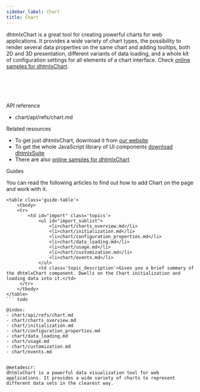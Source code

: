 ```yaml
---
sidebar_label: Chart
title: Chart
---          
```


dhtmlxChart is a great tool for creating powerful charts for web applications. It provides a wide variety of chart types, the possibility to render several data properties on the same chart and adding tooltips, 
both 2D and 3D presentation, different variants of data loading, and a whole kit of configuration settings for all elements of a chart interface. 
Check [online samples for dhtmlxChart](https://docs.dhtmlx.com/suite/samples/chart/). 

<br/>
<img style="margin: 20px auto; display: block;" src="chart/line_overview.png" alt="" /><br/>

<div class="h2">API reference</div>

- chart/api/refs/chart.md

<div class="h2">Related resources</div>

- To get just dhtmlxChart, download it from [our website](https://dhtmlx.com/docs/products/dhtmlxChart/download.shtml)
- To get the whole JavaScript library of UI components [download dhtmlxSuite](https://dhtmlx.com/docs/products/dhtmlxSuite/download.shtml)          
- There are also [online samples for dhtmlxChart](https://docs.dhtmlx.com/suite/samples/chart/)  


<div class="h2">Guides</div>

You can read the following articles to find out how to add Chart on the page and work with it.

``` todo
<table class='guide-table'>
	<tbody>
    <tr>
        <td id="import" class='topics'>        	
            <ul id="import_sublist">
          		<li>chart/charts_overview.md</li>      
                <li>chart/initialization.md</li>
                <li>chart/configuration_properties.md</li>
                <li>chart/data_loading.md</li>
                <li>chart/usage.md</li>
                <li>chart/customization.md</li>               
                <li>chart/events.md</li>
            </ul>
            <td class='topic_description'>Gives you a brief summary of the dhtmlxChart component. Dwells on the Chart initialization and loading data into it.</td>
     </tr>     
   	</tbody>
</table>
``` todo

@index:
- chart/api/refs/chart.md
- chart/charts_overview.md
- chart/initialization.md 
- chart/configuration_properties.md
- chart/data_loading.md
- chart/usage.md
- chart/customization.md
- chart/events.md

 
@metadescr:
dhtmlxChart is a powerful data visualization tool for web applications. It provides a wide variety of charts to represent different data sets in the clearest way. 

